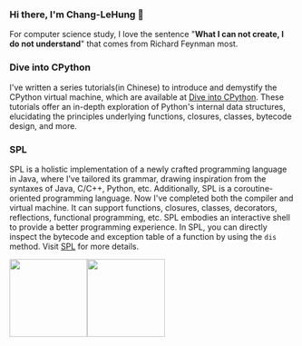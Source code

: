 ### Hi there, I'm Chang-LeHung 👋 
For computer science study, I love the sentence "**What I can not create, I do not understand**" that comes from Richard Feynman most.

### Dive into CPython
I've written a series tutorials(in Chinese) to introduce and demystify the CPython virtual machine, which are available at [Dive into CPython](https://github.com/Chang-LeHung/dive-into-cpython). These tutorials offer an in-depth exploration of Python's internal data structures, elucidating the principles underlying functions, closures, classes, bytecode design, and more.

### SPL
SPL is a holistic implementation of a newly crafted programming language in Java, where I've tailored its grammar, drawing inspiration from the syntaxes of Java, C/C++, Python, etc. Additionally, SPL is a coroutine-oriented programming language. Now I've completed both the compiler and virtual machine. It can support functions, closures, classes, decorators, reflections, functional programming, etc. SPL embodies an interactive shell to provide a better programming experience. In SPL, you can directly inspect the bytecode and exception table of a function by using the `dis` method. Visit [SPL](https://github.com/Chang-LeHung/SPL) for more details.


<img align="" height="137px" src="https://github-readme-stats.vercel.app/api?username=Chang-LeHung&hide_title=true&hide_border=true&show_icons=true&include_all_commits=true&line_height=21&bg_color=0,EC6C6C,FFD479,FFFC79,73FA79&theme=graywhite" /><img align="" height="137px" src="https://github-readme-stats.vercel.app/api/top-langs/?username=Chang-LeHung&hide_title=true&hide_border=true&layout=compact&bg_color=0,73FA79,73FDFF,D783FF&theme=graywhite&locale=cn" />


<!--
**Chang-LeHung/Chang-LeHung** is a ✨ _special_ ✨ repository because its `README.md` (this file) appears on your GitHub profile.
|![](https://github-readme-stats.vercel.app/api/top-langs/?username=Chang-LeHung&theme=buefy&hide_border=true&hide_title=true&hide_border=true&layout=compact&bg_color=0,73FA79,73FDFF,D783FF) | ![](http://github-profile-summary-cards.vercel.app/api/cards/most-commit-language?username=Chang-LeHung&theme=flag_india&hide_title=true&hide_border=true&layout=compact&bg_color=0,73FA79,73FDFF,D783FF) |
Here are some ideas to get you started:
http://github-profile-summary-cards.vercel.app/api/cards/productive-time?username=Chang-LeHung&theme=buefy&utcOffset=8&hide_title=true&hide_border=true&layout=compact&bg_color=0,73FA79,73FDFF,D783FF

|Stats|Commits|
|--|--|
|![](https://github-readme-stats.vercel.app/api?username=Chang-LeHung&show_icons=true&include_all_commits=true&theme=buefy&hide_border=true&hide_title=true&hide_border=true&layout=compact&bg_color=0,EC6C6C,FFD479,FFFC79,73FA79) | ![](https://github-readme-stats.vercel.app/api/top-langs/?username=Chang-LeHung&hide_title=true&hide_border=true&layout=compact&bg_color=0,73FA79,73FDFF,D783FF&theme=graywhite) |



- 🔭 I’m currently working on ...
- 🌱 I’m currently learning ...
- 👯 I’m looking to collaborate on ...
- 🤔 I’m looking for help with ...
- 💬 Ask me about ...
- 📫 How to reach me: ...
- 😄 Pronouns: ...
- ⚡ Fun fact: ...
-->
